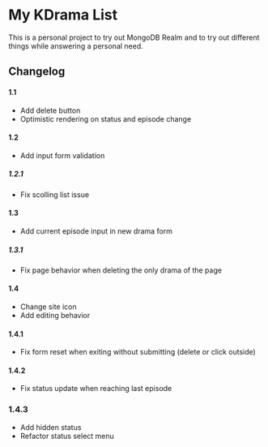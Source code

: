 # My KDrama List

This is a personal project to try out MongoDB Realm and to try out different things while answering a personal need.

## Changelog

#### 1.1

- Add delete button
- Optimistic rendering on status and episode change

#### 1.2

- Add input form validation

##### 1.2.1

- Fix scolling list issue

#### 1.3

- Add current episode input in new drama form

##### 1.3.1

- Fix page behavior when deleting the only drama of the page

#### 1.4

- Change site icon
- Add editing behavior

#### 1.4.1

- Fix form reset when exiting without submitting (delete or click outside)

#### 1.4.2

- Fix status update when reaching last episode

### 1.4.3

- Add hidden status
- Refactor status select menu
